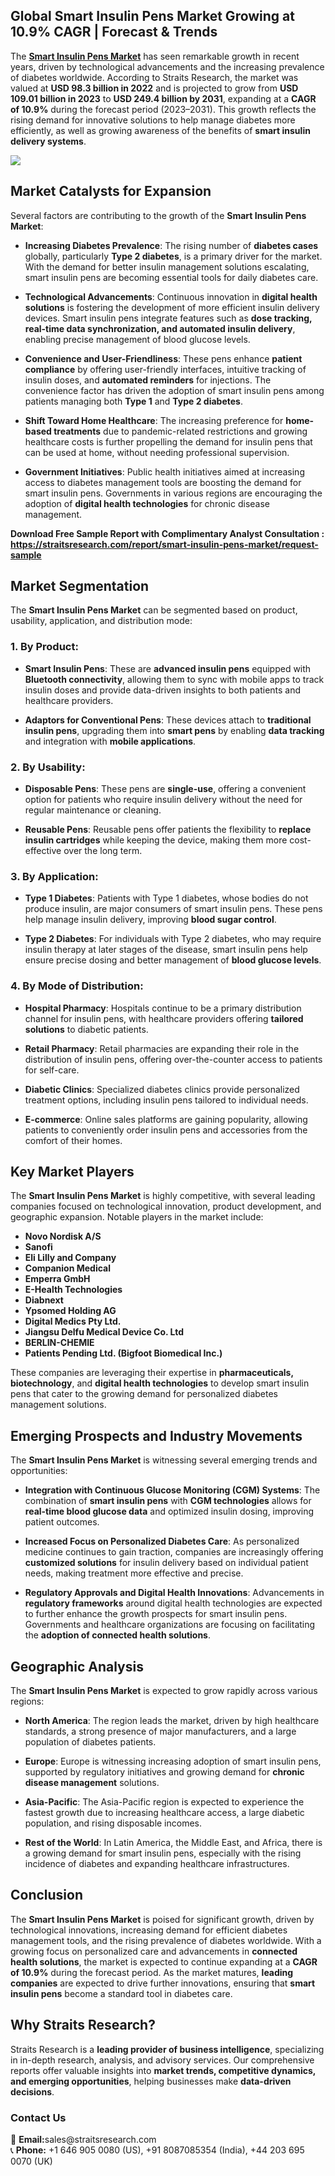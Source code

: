 <h2>Global Smart Insulin Pens Market Growing at 10.9% CAGR | Forecast &amp; Trends</h2>
<p>The <strong><a href="https://straitsresearch.com/report/smart-insulin-pens-market">Smart Insulin Pens Market</a></strong>&nbsp;has seen remarkable growth in recent years, driven by technological advancements and the increasing prevalence of diabetes worldwide. According to Straits Research, the market was valued at <strong>USD 98.3 billion in 2022</strong> and is projected to grow from <strong>USD 109.01 billion in 2023</strong> to <strong>USD 249.4 billion by 2031</strong>, expanding at a <strong>CAGR of 10.9%</strong> during the forecast period (2023&ndash;2031). This growth reflects the rising demand for innovative solutions to help manage diabetes more efficiently, as well as growing awareness of the benefits of <strong>smart insulin delivery systems</strong>.</p>
<img src="https://blogger.googleusercontent.com/img/b/R29vZ2xl/AVvXsEjdRL8g4xhIfFsZXNh0u9AAnEChMtUYrP3O_OpPBAdAwWkiC14ikrMlqaKDSb_uEUiTHlWslbnHXRKyaFxnokDrvRSwvuV5KYXKxTpQzWSWv1PAwknwsMu1xBEAnKQTwkAwMyvx_326JVDoFVRCHeVfn5z_qtdneGhOvyFHV1hbhT1FssApy1tcPkYVLA/s700/2.jpg">
<h2><strong>Market Catalysts for Expansion</strong></h2>
<p>Several factors are contributing to the growth of the <strong>Smart Insulin Pens Market</strong>:</p>
<ul>
<li>
<p><strong>Increasing Diabetes Prevalence</strong>: The rising number of <strong>diabetes cases</strong> globally, particularly <strong>Type 2 diabetes</strong>, is a primary driver for the market. With the demand for better insulin management solutions escalating, smart insulin pens are becoming essential tools for daily diabetes care.</p>
</li>
<li>
<p><strong>Technological Advancements</strong>: Continuous innovation in <strong>digital health solutions</strong> is fostering the development of more efficient insulin delivery devices. Smart insulin pens integrate features such as <strong>dose tracking, real-time data synchronization, and automated insulin delivery</strong>, enabling precise management of blood glucose levels.</p>
</li>
<li>
<p><strong>Convenience and User-Friendliness</strong>: These pens enhance <strong>patient compliance</strong> by offering user-friendly interfaces, intuitive tracking of insulin doses, and <strong>automated reminders</strong> for injections. The convenience factor has driven the adoption of smart insulin pens among patients managing both <strong>Type 1</strong> and <strong>Type 2 diabetes</strong>.</p>
</li>
<li>
<p><strong>Shift Toward Home Healthcare</strong>: The increasing preference for <strong>home-based treatments</strong> due to pandemic-related restrictions and growing healthcare costs is further propelling the demand for insulin pens that can be used at home, without needing professional supervision.</p>
</li>
<li>
<p><strong>Government Initiatives</strong>: Public health initiatives aimed at increasing access to diabetes management tools are boosting the demand for smart insulin pens. Governments in various regions are encouraging the adoption of <strong>digital health technologies</strong> for chronic disease management.</p>
</li>
</ul>
<p><strong>Download Free Sample Report with&nbsp;Complimentary Analyst Consultation : <a href="https://straitsresearch.com/report/smart-insulin-pens-market/request-sample">https://straitsresearch.com/report/smart-insulin-pens-market/request-sample</a><br /></strong></p>
<h2><strong>Market Segmentation</strong></h2>
<p>The <strong>Smart Insulin Pens Market</strong> can be segmented based on product, usability, application, and distribution mode:</p>
<h3><strong>1. By Product</strong>:</h3>
<ul>
<li>
<p><strong>Smart Insulin Pens</strong>: These are <strong>advanced insulin pens</strong> equipped with <strong>Bluetooth connectivity</strong>, allowing them to sync with mobile apps to track insulin doses and provide data-driven insights to both patients and healthcare providers.</p>
</li>
<li>
<p><strong>Adaptors for Conventional Pens</strong>: These devices attach to <strong>traditional insulin pens</strong>, upgrading them into <strong>smart pens</strong> by enabling <strong>data tracking</strong> and integration with <strong>mobile applications</strong>.</p>
</li>
</ul>
<h3><strong>2. By Usability</strong>:</h3>
<ul>
<li>
<p><strong>Disposable Pens</strong>: These pens are <strong>single-use</strong>, offering a convenient option for patients who require insulin delivery without the need for regular maintenance or cleaning.</p>
</li>
<li>
<p><strong>Reusable Pens</strong>: Reusable pens offer patients the flexibility to <strong>replace insulin cartridges</strong> while keeping the device, making them more cost-effective over the long term.</p>
</li>
</ul>
<h3><strong>3. By Application</strong>:</h3>
<ul>
<li>
<p><strong>Type 1 Diabetes</strong>: Patients with Type 1 diabetes, whose bodies do not produce insulin, are major consumers of smart insulin pens. These pens help manage insulin delivery, improving <strong>blood sugar control</strong>.</p>
</li>
<li>
<p><strong>Type 2 Diabetes</strong>: For individuals with Type 2 diabetes, who may require insulin therapy at later stages of the disease, smart insulin pens help ensure precise dosing and better management of <strong>blood glucose levels</strong>.</p>
</li>
</ul>
<h3><strong>4. By Mode of Distribution</strong>:</h3>
<ul>
<li>
<p><strong>Hospital Pharmacy</strong>: Hospitals continue to be a primary distribution channel for insulin pens, with healthcare providers offering <strong>tailored solutions</strong> to diabetic patients.</p>
</li>
<li>
<p><strong>Retail Pharmacy</strong>: Retail pharmacies are expanding their role in the distribution of insulin pens, offering over-the-counter access to patients for self-care.</p>
</li>
<li>
<p><strong>Diabetic Clinics</strong>: Specialized diabetes clinics provide personalized treatment options, including insulin pens tailored to individual needs.</p>
</li>
<li>
<p><strong>E-commerce</strong>: Online sales platforms are gaining popularity, allowing patients to conveniently order insulin pens and accessories from the comfort of their homes.</p>
</li>
</ul>
<h2><strong>Key Market Players</strong></h2>
<p>The <strong>Smart Insulin Pens Market</strong> is highly competitive, with several leading companies focused on technological innovation, product development, and geographic expansion. Notable players in the market include:</p>
<ul>
<li><strong>Novo Nordisk A/S</strong></li>
<li><strong>Sanofi</strong></li>
<li><strong>Eli Lilly and Company</strong></li>
<li><strong>Companion Medical</strong></li>
<li><strong>Emperra GmbH</strong></li>
<li><strong>E-Health Technologies</strong></li>
<li><strong>Diabnext</strong></li>
<li><strong>Ypsomed Holding AG</strong></li>
<li><strong>Digital Medics Pty Ltd.</strong></li>
<li><strong>Jiangsu Delfu Medical Device Co. Ltd</strong></li>
<li><strong>BERLIN-CHEMIE</strong></li>
<li><strong>Patients Pending Ltd. (Bigfoot Biomedical Inc.)</strong></li>
</ul>
<p>These companies are leveraging their expertise in <strong>pharmaceuticals, biotechnology</strong>, and <strong>digital health technologies</strong> to develop smart insulin pens that cater to the growing demand for personalized diabetes management solutions.</p>
<h2><strong>Emerging Prospects and Industry Movements</strong></h2>
<p>The <strong>Smart Insulin Pens Market</strong> is witnessing several emerging trends and opportunities:</p>
<ul>
<li>
<p><strong>Integration with Continuous Glucose Monitoring (CGM) Systems</strong>: The combination of <strong>smart insulin pens</strong> with <strong>CGM technologies</strong> allows for <strong>real-time blood glucose data</strong> and optimized insulin dosing, improving patient outcomes.</p>
</li>
<li>
<p><strong>Increased Focus on Personalized Diabetes Care</strong>: As personalized medicine continues to gain traction, companies are increasingly offering <strong>customized solutions</strong> for insulin delivery based on individual patient needs, making treatment more effective and precise.</p>
</li>
<li>
<p><strong>Regulatory Approvals and Digital Health Innovations</strong>: Advancements in <strong>regulatory frameworks</strong> around digital health technologies are expected to further enhance the growth prospects for smart insulin pens. Governments and healthcare organizations are focusing on facilitating the <strong>adoption of connected health solutions</strong>.</p>
</li>
</ul>
<h2><strong>Geographic Analysis</strong></h2>
<p>The <strong>Smart Insulin Pens Market</strong> is expected to grow rapidly across various regions:</p>
<ul>
<li>
<p><strong>North America</strong>: The region leads the market, driven by high healthcare standards, a strong presence of major manufacturers, and a large population of diabetes patients.</p>
</li>
<li>
<p><strong>Europe</strong>: Europe is witnessing increasing adoption of smart insulin pens, supported by regulatory initiatives and growing demand for <strong>chronic disease management</strong> solutions.</p>
</li>
<li>
<p><strong>Asia-Pacific</strong>: The Asia-Pacific region is expected to experience the fastest growth due to increasing healthcare access, a large diabetic population, and rising disposable incomes.</p>
</li>
<li>
<p><strong>Rest of the World</strong>: In Latin America, the Middle East, and Africa, there is a growing demand for smart insulin pens, especially with the rising incidence of diabetes and expanding healthcare infrastructures.</p>
</li>
</ul>
<h2><strong>Conclusion</strong></h2>
<p>The <strong>Smart Insulin Pens Market</strong> is poised for significant growth, driven by technological innovations, increasing demand for efficient diabetes management tools, and the rising prevalence of diabetes worldwide. With a growing focus on personalized care and advancements in <strong>connected health solutions</strong>, the market is expected to continue expanding at a <strong>CAGR of 10.9%</strong> during the forecast period. As the market matures, <strong>leading companies</strong> are expected to drive further innovations, ensuring that <strong>smart insulin pens</strong> become a standard tool in diabetes care.</p>
<h2><strong>Why Straits Research?</strong></h2>
<p>Straits Research is a <strong>leading provider of business intelligence</strong>, specializing in in-depth research, analysis, and advisory services. Our comprehensive reports offer valuable insights into <strong>market trends, competitive dynamics, and emerging opportunities</strong>, helping businesses make <strong>data-driven decisions</strong>.</p>
<h3><strong>Contact Us</strong></h3>
<p>📧 <strong>Email:</strong><a rel="">sales@straitsresearch.com</a><br />📞 <strong>Phone:</strong> +1 646 905 0080 (US), +91 8087085354 (India), +44 203 695 0070 (UK)</p>
